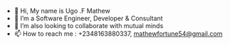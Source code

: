 - 👋 Hi, My name is Ugo .F Mathew
- 👀 I’m a Software Engineer, Developer & Consultant
- 💞️ I’m also looking to collaborate with mutual minds 
- 📫 How to reach me : +2348163880337, mathewfortune54@gmail.com

<!---
ugoabuchi/ugoabuchi is a ✨ special ✨ repository because its `README.md` (this file) appears on your GitHub profile.
You can click the Preview link to take a look at your changes.
--->
